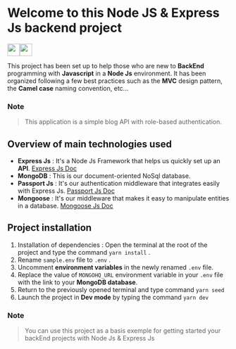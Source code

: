 # Welcome to this Node JS & Express Js backend project

<img src="https://media.giphy.com/media/hvRJCLFzcasrR4ia7z/giphy.gif" width="28"><img src="https://emojis.slackmojis.com/emojis/images/1531849430/4246/blob-sunglasses.gif?1531849430" width="28"/>

This project has been set up to help those who are new to **BackEnd** programming with **Javascript** in a **Node Js** environment. It has been organized following a few best practices such as the **MVC** design pattern, the **Camel case** naming convention, etc...

### Note

> This application is a simple blog API with role-based authentication.

## Overview of main technologies used

- **Express Js** : It's a Node Js Framework that helps us quickly set up an **API**. [Express Js Doc](https://expressjs.com/)
- **MongoDB** : This is our document-oriented NoSql database.
- **Passport Js** : It's our authentication middleware that integrates easily with Express Js. [Passport Js Doc](https://www.passportjs.org/)
- **Mongoose** : It's our middleware that makes it easy to manipulate entities in a database. [Mongoose Js Doc](https://mongoosejs.com/)

## Project installation

1.  Installation of dependencies : Open the terminal at the root of the project and type the command `yarn install` .
2.  Rename `sample.env` file to `.env` .
3.  Uncomment **environment variables** in the newly renamed `.env` file.
4.  Replace the value of `MONGOHQ_URL` environment variable in your `.env` file with the link to your **MongoDB database**.
5.  Return to the previously opened terminal and type command `yarn seed`
6.  Launch the project in **Dev mode** by typing the command `yarn dev`

### Note

> You can use this project as a basis exemple for getting started your backEnd
> projects with Node Js & Express Js
